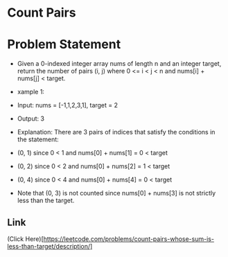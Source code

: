 # Count Pairs

# Problem Statement

- Given a 0-indexed integer array nums of length n and an integer target, return the number of pairs (i, j) where 0 <= i < j < n and nums[i] + nums[j] < target.

- xample 1:

- Input: nums = [-1,1,2,3,1], target = 2
- Output: 3
- Explanation: There are 3 pairs of indices that satisfy the conditions in the statement:
- (0, 1) since 0 < 1 and nums[0] + nums[1] = 0 < target
- (0, 2) since 0 < 2 and nums[0] + nums[2] = 1 < target
- (0, 4) since 0 < 4 and nums[0] + nums[4] = 0 < target

- Note that (0, 3) is not counted since nums[0] + nums[3] is not strictly less than the target.

## Link

(Click Here)[https://leetcode.com/problems/count-pairs-whose-sum-is-less-than-target/description/]
